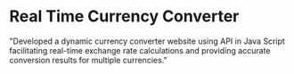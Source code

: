# Real Time Currency Converter
"Developed a dynamic currency converter website using API in Java Script facilitating real-time exchange rate calculations and providing accurate conversion results for multiple currencies."
